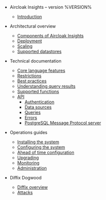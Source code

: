 - Aircloak Insights – version %VERSION%

  - [Introduction](/)

- Architectural overview

  - [Components of Aircloak Insights](/components.md)
  - [Deployment](/deployment.md)
  - [Scaling](/scaling.md)
  - [Supported datastores](/datastores.md)

- Technical documentation

  - [Core language features](/sql.md)
  - [Restrictions](/sql/restrictions.md)
  - [Best practices](/sql/best-practices.md)
  - [Understanding query results](/sql/query-results.md)
  - [Supported functions](/sql/functions.md)
  - [API](/api.md)
    - [Authentication](/api.md#authentication)
    - [Data sources](/api/data_sources.md)
    - [Queries](/api/queries.md)
    - [Errors](/api/errors.md)
    - [PostgreSQL Message Protocol server](/api/psql.md)

- Operations guides

  - [Installing the system](/ops/installation.md)
  - [Configuring the system](/ops/configuration.md)
  - [Ahead of time configuration](/ops/ahead-of-time-configuration.md)
  - [Upgrading](/ops/upgrading.md)
  - [Monitoring](/ops/monitoring.md)
  - [Administration](/ops/administration.md)

- Diffix Dogwood

  - [Diffix overview](/diffix.md)
  - [Attacks](/attacks.md)

